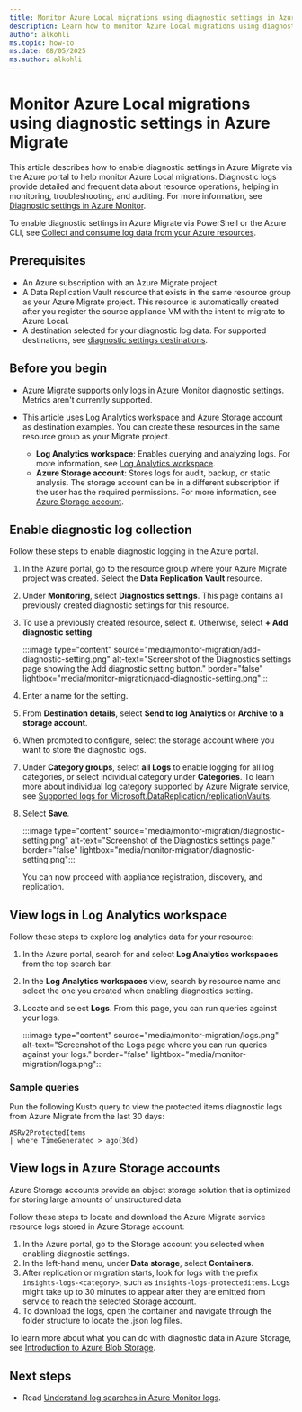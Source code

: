 ```yaml
---
title: Monitor Azure Local migrations using diagnostic settings in Azure Migrate
description: Learn how to monitor Azure Local migrations using diagnostic settings in Azure Migrate.
author: alkohli
ms.topic: how-to
ms.date: 08/05/2025
ms.author: alkohli
---
```


# Monitor Azure Local migrations using diagnostic settings in Azure Migrate

This article describes how to enable diagnostic settings in Azure Migrate via the Azure portal to help monitor Azure Local migrations. Diagnostic logs provide detailed and frequent data about resource operations, helping in monitoring, troubleshooting, and auditing. For more information, see [Diagnostic settings in Azure Monitor](/azure/azure-monitor/platform/diagnostic-settings).

To enable diagnostic settings in Azure Migrate via PowerShell or the Azure CLI, see [Collect and consume log data from your Azure resources](/azure/azure-monitor/essentials/platform-logs-overview).

## Prerequisites

- An Azure subscription with an Azure Migrate project.
- A Data Replication Vault resource that exists in the same resource group as your Azure Migrate project. This resource is automatically created after you register the source appliance VM with the intent to migrate to Azure Local.
- A destination selected for your diagnostic log data. For supported destinations, see [diagnostic settings destinations](/azure/azure-monitor/platform/diagnostic-settings#destinations).

## Before you begin

- Azure Migrate supports only logs in Azure Monitor diagnostic settings. Metrics aren't currently supported.

- This article uses Log Analytics workspace and Azure Storage account as destination examples. You can create these resources in the same resource group as your Migrate project.

   - **Log Analytics workspace**: Enables querying and analyzing logs. For more information, see [Log Analytics workspace](/azure/azure-monitor/platform/resource-logs?tabs=log-analytics#send-to-log-analytics-workspace).
   - **Azure Storage account**: Stores logs for audit, backup, or static analysis. The storage account can be in a different subscription if the user has the required permissions. For more information, see [Azure Storage account](/azure/azure-monitor/platform/resource-logs?tabs=log-analytics).

## Enable diagnostic log collection  

Follow these steps to enable diagnostic logging in the Azure portal.

1. In the Azure portal, go to the resource group where your Azure Migrate project was created. Select the **Data Replication Vault** resource.
1. Under **Monitoring**, select **Diagnostics settings**. This page contains all previously created diagnostic settings for this resource.
1. To use a previously created resource, select it. Otherwise, select **+ Add diagnostic setting**.

   :::image type="content" source="media/monitor-migration/add-diagnostic-setting.png" alt-text="Screenshot of the Diagnostics settings page showing the Add diagnostic setting button." border="false" lightbox="media/monitor-migration/add-diagnostic-setting.png":::

1. Enter a name for the setting.
1. From **Destination details**, select **Send to log Analytics** or **Archive to a storage account**.
1. When prompted to configure, select the storage account where you want to store the diagnostic logs.
1. Under **Category groups**, select **all Logs** to enable logging for all log categories, or select individual category under **Categories**. To learn more about individual log category supported by Azure Migrate service, see [Supported logs for Microsoft.DataReplication/replicationVaults](/azure/azure-monitor/reference/supported-logs/microsoft-datareplication-replicationvaults-logs).
1. Select **Save**.

      :::image type="content" source="media/monitor-migration/diagnostic-setting.png" alt-text="Screenshot of the Diagnostics settings page." border="false" lightbox="media/monitor-migration/diagnostic-setting.png":::

   You can now proceed with appliance registration, discovery, and replication.

## View logs in Log Analytics workspace

Follow these steps to explore log analytics data for your resource:

1. In the Azure portal, search for and select **Log Analytics workspaces** from the top search bar.
1. In the **Log Analytics workspaces** view, search by resource name and select the one you created when enabling diagnostics setting.
1. Locate and select **Logs**. From this page, you can run queries against your logs.

      :::image type="content" source="media/monitor-migration/logs.png" alt-text="Screenshot of the Logs page where you can run queries against your logs." border="false" lightbox="media/monitor-migration/logs.png":::

### Sample queries

Run the following Kusto query to view the protected items diagnostic logs from Azure Migrate from the last 30 days:

```kusto
ASRv2ProtectedItems
| where TimeGenerated > ago(30d)
```

## View logs in Azure Storage accounts

Azure Storage accounts provide an object storage solution that is optimized for storing large amounts of unstructured data.

Follow these steps to locate and download the Azure Migrate service resource logs stored in Azure Storage account:

1. In the Azure portal, go to the Storage account you selected when enabling diagnostic settings.
1. In the left-hand menu, under **Data storage**, select **Containers**. <!--can we add a screenshot here?-->
1. After replication or migration starts, look for logs with the prefix `insights-logs-<category>`, such as `insights-logs-protecteditems`. Logs might take up to 30 minutes to appear after they are emitted from service to reach the selected Storage account.
1. To download the logs, open the container and navigate through the folder structure to locate the .json log files.

To learn more about what you can do with diagnostic data in Azure Storage, see [Introduction to Azure Blob Storage](/azure/storage/blobs/storage-blobs-introduction).

## Next steps

- Read [Understand log searches in Azure Monitor logs](/azure/azure-monitor/logs/log-query-overview).